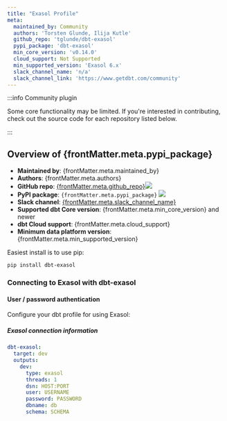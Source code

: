 ```yaml
---
title: "Exasol Profile"
meta:
  maintained_by: Community
  authors: 'Torsten Glunde, Ilija Kutle'
  github_repo: 'tglunde/dbt-exasol'
  pypi_package: 'dbt-exasol'
  min_core_version: 'v0.14.0'
  cloud_support: Not Supported
  min_supported_version: 'Exasol 6.x'
  slack_channel_name: 'n/a'
  slack_channel_link: 'https://www.getdbt.com/community'
---
```


:::info Community plugin

Some core functionality may be limited. If you're interested in contributing, check out the source code for each repository listed below.

:::

<h2> Overview of {frontMatter.meta.pypi_package} </h2>

<ul>
    <li><strong>Maintained by</strong>: {frontMatter.meta.maintained_by}</li>
    <li><strong>Authors</strong>: {frontMatter.meta.authors}</li>
    <li><strong>GitHub repo</strong>: <a href={`https://github.com/${frontMatter.meta.github_repo}`}>{frontMatter.meta.github_repo}</a><a href={`https://github.com/${frontMatter.meta.github_repo}`}><img src={`https://img.shields.io/github/stars/${frontMatter.meta.github_repo}?style=for-the-badge`}/></a></li>
    <li><strong>PyPI package</strong>: <code>{frontMatter.meta.pypi_package}</code> <a href={`https://badge.fury.io/py/${frontMatter.meta.pypi_package}`}><img src={`https://badge.fury.io/py/${frontMatter.meta.pypi_package}.svg`}/></a></li>
    <li><strong>Slack channel</strong>: <a href={frontMatter.meta.slack_channel_link}>{frontMatter.meta.slack_channel_name}</a></li>
    <li><strong>Supported dbt Core version</strong>: {frontMatter.meta.min_core_version} and newer</li>
    <li><strong>dbt Cloud support</strong>: {frontMatter.meta.cloud_support}</li>
    <li><strong>Minimum data platform version</strong>: {frontMatter.meta.min_supported_version}</li>
    </ul>

Easiest install is to use pip:

    pip install dbt-exasol

### Connecting to Exasol with **dbt-exasol**

#### User / password authentication

Configure your dbt profile for using Exasol:

##### Exasol connection information
<File name='profiles.yml'>

```yaml
dbt-exasol:
  target: dev
  outputs:
    dev:
      type: exasol
      threads: 1
      dsn: HOST:PORT
      user: USERNAME
      password: PASSWORD
      dbname: db
      schema: SCHEMA
```

</File>
